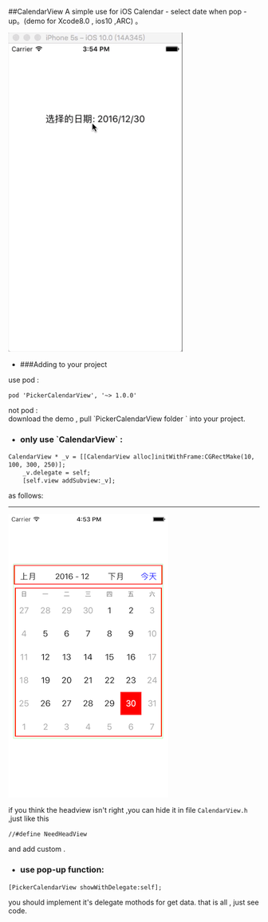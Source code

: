 ##CalendarView
A simple use for iOS Calendar - select date when pop -up。(demo for Xcode8.0 , ios10 ,ARC) 。   


![CalendarView](https://raw.githubusercontent.com/Light413/images/master/CalendarView_demo.gif)

* ###Adding to your project

 use pod : <br>

```
pod 'PickerCalendarView', '~> 1.0.0'
```
 not pod : <br> 
 download the demo , pull \`PickerCalendarView folder \` into your project. <br>
 
 
 * ### only use \`CalendarView\` :

```
CalendarView * _v = [[CalendarView alloc]initWithFrame:CGRectMake(10, 100, 300, 250)];
    _v.delegate = self;
    [self.view addSubview:_v];    
```

as follows: <hr>
![CalendarView](https://raw.githubusercontent.com/Light413/images/master/CalendarView_base.png)

if you think the headview isn't right ,you can hide it in file `CalendarView.h` ,just like  this<br>

```
//#define NeedHeadView
```
and add custom .

* ### use pop-up function:

 ```
 [PickerCalendarView showWithDelegate:self];
 ```
you should implement it's delegate mothods for get data. 
that is all , just see code.

